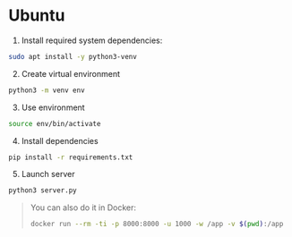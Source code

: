 # Ubuntu
1. Install required system dependencies:

```bash
sudo apt install -y python3-venv
```

2. Create virtual environment

```bash
python3 -m venv env
```

3. Use environment

```bash
source env/bin/activate
```

4. Install dependencies

```bash
pip install -r requirements.txt
```

5. Launch server

```bash
python3 server.py
```

> You can also do it in Docker:
> ```bash
> docker run --rm -ti -p 8000:8000 -u 1000 -w /app -v $(pwd):/app  python:3.10 /bin/bash
> ```
